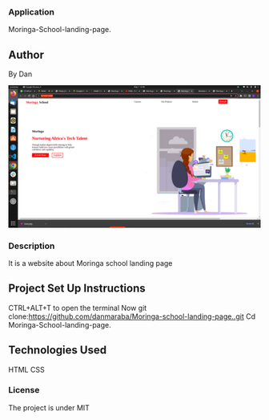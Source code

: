 ### Application
Moringa-School-landing-page.

## Author
By Dan

<img src ="Images/Landing page.png">

### Description
It is a website about Moringa school landing page

## Project Set Up Instructions
CTRL+ALT+T to open the terminal
Now git clone:https://github.com/danmaraba/Moringa-school-landing-page..git
Cd Moringa-School-landing-page.

## Technologies Used
HTML
CSS

### License
The project is under MIT